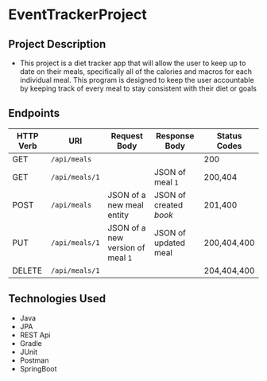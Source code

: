 # EventTrackerProject
## Project Description
- This project is a diet tracker app that will allow the user to keep up to date on their meals, specifically all of the calories and macros for each individual meal. This program is designed to keep the user accountable by keeping track of every meal to stay consistent with their diet or goals
## Endpoints
| HTTP Verb | URI               | Request Body | Response Body | Status Codes |
|-----------|-------------------|--------------|---------------|---------|
| GET       | `/api/meals`      |              |               | 200 |
| GET       | `/api/meals/1`    |              | JSON of meal `1` | 200,404 |
| POST      | `/api/meals`      | JSON of a new meal entity  | JSON of created _book_ | 201,400 |
| PUT       | `/api/meals/1`    | JSON of a new version of meal `1` | JSON of updated meal | 200,404,400 |
| DELETE    | `/api/meals/1`    |              |               | 204,404,400|


## Technologies Used
- Java
- JPA
- REST Api
- Gradle
- JUnit
- Postman
- SpringBoot
